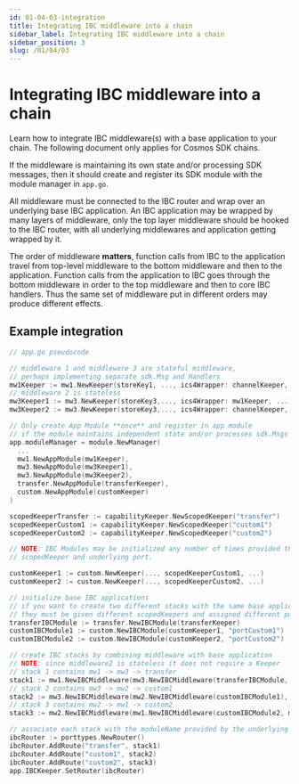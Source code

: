 ```yaml
---
id: 01-04-03-integration
title: Integrating IBC middleware into a chain
sidebar_label: Integrating IBC middleware into a chain
sidebar_position: 3
slug: /01/04/03
---
```


# Integrating IBC middleware into a chain

Learn how to integrate IBC middleware(s) with a base application to your chain. The following document only applies for Cosmos SDK chains.

If the middleware is maintaining its own state and/or processing SDK messages, then it should create and register its SDK module with the module manager in `app.go`.

All middleware must be connected to the IBC router and wrap over an underlying base IBC application. An IBC application may be wrapped by many layers of middleware, only the top layer middleware should be hooked to the IBC router, with all underlying middlewares and application getting wrapped by it.

The order of middleware **matters**, function calls from IBC to the application travel from top-level middleware to the bottom middleware and then to the application. Function calls from the application to IBC goes through the bottom middleware in order to the top middleware and then to core IBC handlers. Thus the same set of middleware put in different orders may produce different effects.

## Example integration

```go
// app.go pseudocode

// middleware 1 and middleware 3 are stateful middleware,
// perhaps implementing separate sdk.Msg and Handlers
mw1Keeper := mw1.NewKeeper(storeKey1, ..., ics4Wrapper: channelKeeper, ...) // in stack 1 & 3
// middleware 2 is stateless
mw3Keeper1 := mw3.NewKeeper(storeKey3,..., ics4Wrapper: mw1Keeper, ...) //  in stack 1
mw3Keeper2 := mw3.NewKeeper(storeKey3,..., ics4Wrapper: channelKeeper, ...) //  in stack 2

// Only create App Module **once** and register in app module
// if the module maintains independent state and/or processes sdk.Msgs
app.moduleManager = module.NewManager(
  ...
  mw1.NewAppModule(mw1Keeper),
  mw3.NewAppModule(mw3Keeper1),
  mw3.NewAppModule(mw3Keeper2),
  transfer.NewAppModule(transferKeeper),
  custom.NewAppModule(customKeeper)
)

scopedKeeperTransfer := capabilityKeeper.NewScopedKeeper("transfer")
scopedKeeperCustom1 := capabilityKeeper.NewScopedKeeper("custom1")
scopedKeeperCustom2 := capabilityKeeper.NewScopedKeeper("custom2")

// NOTE: IBC Modules may be initialized any number of times provided they use a separate
// scopedKeeper and underlying port.

customKeeper1 := custom.NewKeeper(..., scopedKeeperCustom1, ...)
customKeeper2 := custom.NewKeeper(..., scopedKeeperCustom2, ...)

// initialize base IBC applications
// if you want to create two different stacks with the same base application,
// they must be given different scopedKeepers and assigned different ports.
transferIBCModule := transfer.NewIBCModule(transferKeeper)
customIBCModule1 := custom.NewIBCModule(customKeeper1, "portCustom1")
customIBCModule2 := custom.NewIBCModule(customKeeper2, "portCustom2")

// create IBC stacks by combining middleware with base application
// NOTE: since middleware2 is stateless it does not require a Keeper
// stack 1 contains mw1 -> mw3 -> transfer
stack1 := mw1.NewIBCMiddleware(mw3.NewIBCMiddleware(transferIBCModule, mw3Keeper1), mw1Keeper)
// stack 2 contains mw3 -> mw2 -> custom1
stack2 := mw3.NewIBCMiddleware(mw2.NewIBCMiddleware(customIBCModule1), mw3Keeper2)
// stack 3 contains mw2 -> mw1 -> custom2
stack3 := mw2.NewIBCMiddleware(mw1.NewIBCMiddleware(customIBCModule2, mw1Keeper))

// associate each stack with the moduleName provided by the underlying scopedKeeper
ibcRouter := porttypes.NewRouter()
ibcRouter.AddRoute("transfer", stack1)
ibcRouter.AddRoute("custom1", stack2)
ibcRouter.AddRoute("custom2", stack3)
app.IBCKeeper.SetRouter(ibcRouter)
```
